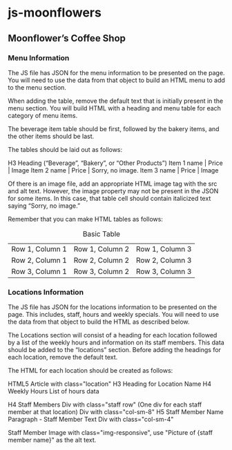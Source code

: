 # js-moonflowers 
## Moonflower’s Coffee Shop


### Menu Information
The JS file has JSON for the menu information to be presented on the page. You will need to use the data from that object to build an HTML menu to add to the menu section.  

When adding the table, remove the default text that is initially present in the menu section. You will build HTML with a heading and menu table for each category of menu items.

The beverage item table should be first, followed by the bakery items, and the other items should be last.  

The tables should be laid out as follows:

H3 Heading (“Beverage”, “Bakery”, or “Other Products”)
Item 1 name | Price | Image
Item 2 name | Price | Sorry, no image.
Item 3 name | Price | Image

Of there is an image file, add an appropriate HTML image tag with the src and alt text.  However, the image property may not be present in the JSON for some items. In this case, that table cell should contain italicized text saying “Sorry, no image.” 

Remember that you can make HTML tables as follows:
<table>
    <caption>Basic Table</caption>
    <tr>
        <td>Row 1, Column 1</td><td>Row 1, Column 2</td><td>Row 1, Column 3</td>
    </tr>
    <tr>
        <td>Row 2, Column 1</td><td>Row 2, Column 2</td><td>Row 2, Column 3</td>
    </tr>
    <tr>
        <td>Row 3, Column 1</td><td>Row 3, Column 2</td><td>Row 3, Column 3</td>
    </tr>
</table>

### Locations Information
The JS file has JSON for the locations information to be presented on the page. This includes, staff, hours and weekly specials. You will need to use the data from that object to build the HTML as described below. 

The Locations section will consist of a heading for each location followed by a list of the weekly hours and information on its staff members.  This data should be added to the “locations” section.  Before adding the headings for each location, remove the default text. 

The HTML for each location should be created as follows:

HTML5 Article with class="location"
   H3 Heading for Location Name 
   H4 Weekly Hours
   List of hours data

   H4 Staff Members
   Div with class="staff row" (One div for each staff member at that location)
      Div with class="col-sm-8"
         H5 Staff Member Name
         Paragraph - Staff Member Text
      Div with class="col-sm-4"
      
Staff Member Image with class="img-responsive", use "Picture of {staff member name}" as the alt text.

